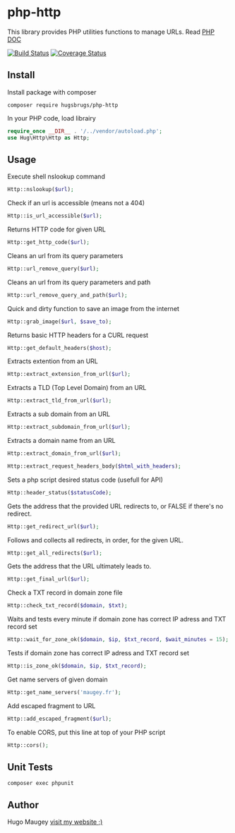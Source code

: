 # php-http

This library provides PHP utilities functions to manage URLs. Read [PHP DOC](https://hugsbrugs.github.io/php-http)

[![Build Status](https://travis-ci.org/hugsbrugs/php-http.svg?branch=master)](https://travis-ci.org/hugsbrugs/php-http)
[![Coverage Status](https://coveralls.io/repos/github/hugsbrugs/php-http/badge.svg?branch=master)](https://coveralls.io/github/hugsbrugs/php-http?branch=master)

## Install

Install package with composer
```
composer require hugsbrugs/php-http
```

In your PHP code, load librairy
```php
require_once __DIR__ . '/../vendor/autoload.php';
use Hug\Http\Http as Http;
```

## Usage

Execute shell nslookup command
```php
Http::nslookup($url);
```

Check if an url is accessible (means not a 404)
```php
Http::is_url_accessible($url);
```

Returns HTTP code for given URL
```php
Http::get_http_code($url);
```

Cleans an url from its query parameters
```php
Http::url_remove_query($url);
```

Cleans an url from its query parameters and path
```php
Http::url_remove_query_and_path($url);
```

Quick and dirty function to save an image from the internet
```php
Http::grab_image($url, $save_to);
```

Returns basic HTTP headers for a CURL request
```php
Http::get_default_headers($host);
```

Extracts extention from an URL
```php
Http::extract_extension_from_url($url);
```

Extracts a TLD (Top Level Domain) from an URL
```php
Http::extract_tld_from_url($url);
```

Extracts a sub domain from an URL
```php
Http::extract_subdomain_from_url($url);
```

Extracts a domain name from an URL
```php
Http::extract_domain_from_url($url);
```

```php
Http::extract_request_headers_body($html_with_headers);
```

Sets a php script desired status code (usefull for API)
```php
Http::header_status($statusCode);
```

Gets the address that the provided URL redirects to, or FALSE if there's no redirect.
```php
Http::get_redirect_url($url);
```

Follows and collects all redirects, in order, for the given URL.
```php
Http::get_all_redirects($url);
```

Gets the address that the URL ultimately leads to.
```php
Http::get_final_url($url);
```

Check a TXT record in domain zone file
```php
Http::check_txt_record($domain, $txt);
```

Waits and tests every minute if domain zone has correct IP adress and TXT record set
```php
Http::wait_for_zone_ok($domain, $ip, $txt_record, $wait_minutes = 15);
```

Tests if domain zone has correct IP adress and TXT record set
```php
Http::is_zone_ok($domain, $ip, $txt_record);
```

Get name servers of given domain
```php
Http::get_name_servers('maugey.fr');
```

Add escaped fragment to URL
```php
Http::add_escaped_fragment($url);
```

To enable CORS, put this line at top of your PHP script
```php
Http::cors();
```

## Unit Tests

```
composer exec phpunit
```

## Author

Hugo Maugey [visit my website ;)](https://hugo.maugey.fr)